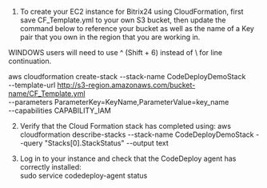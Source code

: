 1) To create your EC2 instance for Bitrix24 using CloudFormation, first save CF_Template.yml to your own S3 bucket, 
then update the command below to reference your bucket as well as the name of a Key pair that you own in the 
region that you are working in. 

WINDOWS users will need to use ^ (Shift + 6) instead of \ for line continuation.

aws cloudformation create-stack --stack-name CodeDeployDemoStack \
--template-url http://s3-region.amazonaws.com/bucket-name/CF_Template.yml \
--parameters ParameterKey=KeyName,ParameterValue=key_name \
--capabilities CAPABILITY_IAM

2) Verify that the Cloud Formation stack has completed using: 
aws cloudformation describe-stacks --stack-name CodeDeployDemoStack --query "Stacks[0].StackStatus" --output text

3) Log in to your instance and check that the CodeDeploy agent has correctly installed:  
sudo service codedeploy-agent status
